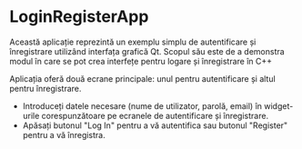 # LoginRegisterApp

Această aplicație reprezintă un exemplu simplu de autentificare și înregistrare utilizând interfața grafică Qt. Scopul său este de a demonstra modul în care se pot crea interfețe pentru logare și înregistrare în C++

Aplicația oferă două ecrane principale: unul pentru autentificare și altul pentru înregistrare.
- Introduceți datele necesare (nume de utilizator, parolă, email) în widget-urile corespunzătoare pe ecranele de autentificare și înregistrare.
- Apăsați butonul "Log In" pentru a vă autentifica sau butonul "Register" pentru a vă înregistra.

